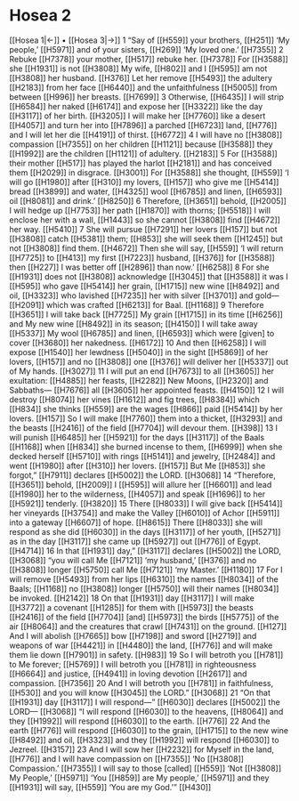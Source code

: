 # Hosea 2
[[Hosea 1|←]] • [[Hosea 3|→]]
1 “Say of [[H559]] your brothers, [[H251]] ‘My people,’ [[H5971]] and of your sisters, [[H269]] ‘My loved one.’ [[H7355]] 
2 Rebuke [[H7378]] your mother, [[H517]] rebuke her. [[H7378]] For [[H3588]] she [[H1931]] is not [[H3808]] My wife, [[H802]] and I [[H595]] am not [[H3808]] her husband. [[H376]] Let her remove [[H5493]] the adultery [[H2183]] from her face [[H6440]] and the unfaithfulness [[H5005]] from between [[H996]] her breasts. [[H7699]] 
3 Otherwise, [[H6435]] I will strip [[H6584]] her naked [[H6174]] and expose her [[H3322]] like the day [[H3117]] of her birth. [[H3205]] I will make her [[H7760]] like a desert [[H4057]] and turn her into [[H7896]] a parched [[H6723]] land, [[H776]] and I will let her die [[H4191]] of thirst. [[H6772]] 
4 I will have no [[H3808]] compassion [[H7355]] on her children [[H1121]] because [[H3588]] they [[H1992]] are the children [[H1121]] of adultery. [[H2183]] 
5 For [[H3588]] their mother [[H517]] has played the harlot [[H2181]] and has conceived them [[H2029]] in disgrace. [[H3001]] For [[H3588]] she thought, [[H559]] ‘I will go [[H1980]] after [[H310]] my lovers, [[H157]] who give me [[H5414]] bread [[H3899]] and water, [[H4325]] wool [[H6785]] and linen, [[H6593]] oil [[H8081]] and drink.’ [[H8250]] 
6 Therefore, [[H3651]] behold, [[H2005]] I will hedge up [[H7753]] her path [[H1870]] with thorns; [[H5518]] I will enclose her with a wall, [[H1443]] so she cannot [[H3808]] find [[H4672]] her way. [[H5410]] 
7 She will pursue [[H7291]] her lovers [[H157]] but not [[H3808]] catch [[H5381]] them; [[H853]] she will seek them [[H1245]] but not [[H3808]] find them. [[H4672]] Then she will say, [[H559]] ‘I will return [[H7725]] to [[H413]] my first [[H7223]] husband, [[H376]] for [[H3588]] then [[H227]] I was better off [[H2896]] than now.’ [[H6258]] 
8 For she [[H1931]] does not [[H3808]] acknowledge [[H3045]] that [[H3588]] it was I [[H595]] who gave [[H5414]] her  grain, [[H1715]] new wine [[H8492]] and oil, [[H3323]] who lavished [[H7235]] her  with silver [[H3701]] and gold— [[H2091]] which was crafted [[H6213]] for Baal. [[H1168]] 
9 Therefore [[H3651]] I will take back [[H7725]] My grain [[H1715]] in its time [[H6256]] and My new wine [[H8492]] in its season; [[H4150]] I will take away [[H5337]] My wool [[H6785]] and linen, [[H6593]] which were [given] to cover [[H3680]] her nakedness. [[H6172]] 
10 And then [[H6258]] I will expose [[H1540]] her lewdness [[H5040]] in the sight [[H5869]] of her lovers, [[H157]] and no [[H3808]] one [[H376]] will deliver her [[H5337]] out of My hands. [[H3027]] 
11 I will put an end [[H7673]] to all [[H3605]] her exultation: [[H4885]] her feasts, [[H2282]] New Moons, [[H2320]] and Sabbaths— [[H7676]] all [[H3605]] her appointed feasts. [[H4150]] 
12 I will destroy [[H8074]] her vines [[H1612]] and fig trees, [[H8384]] which [[H834]] she thinks [[H559]] are the wages [[H866]] paid [[H5414]] by her lovers. [[H157]] So I will make [[H7760]] them into a thicket, [[H3293]] and the beasts [[H2416]] of the field [[H7704]] will devour them. [[H398]] 
13 I will punish [[H6485]] her [[H5921]] for the days [[H3117]] of the Baals [[H1168]] when [[H834]] she burned incense to them, [[H6999]] when she decked herself [[H5710]] with rings [[H5141]] and jewelry, [[H2484]] and went [[H1980]] after [[H310]] her lovers. [[H157]] But Me [[H853]] she forgot,” [[H7911]] declares [[H5002]] the LORD. [[H3068]] 
14 “Therefore, [[H3651]] behold, [[H2009]] I [[H595]] will allure her [[H6601]] and lead [[H1980]] her to the wilderness, [[H4057]] and speak [[H1696]] to her [[H5921]] tenderly. [[H3820]] 
15 There [[H8033]] I will give back [[H5414]] her vineyards [[H3754]] and make the Valley [[H6010]] of Achor [[H5911]] into a gateway [[H6607]] of hope. [[H8615]] There [[H8033]] she will respond as she did [[H6030]] in the days [[H3117]] of her youth, [[H5271]] as in the day [[H3117]] she came up [[H5927]] out [[H776]] of Egypt. [[H4714]] 
16 In that [[H1931]] day,” [[H3117]] declares [[H5002]] the LORD, [[H3068]] “you will call Me [[H7121]] ‘my husband,’ [[H376]] and no [[H3808]] longer [[H5750]] call Me [[H7121]] ‘my Master.’ [[H1180]] 
17 For I will remove [[H5493]] from her lips [[H6310]] the names [[H8034]] of the Baals; [[H1168]] no [[H3808]] longer [[H5750]] will their names [[H8034]] be invoked. [[H2142]] 
18 On that [[H1931]] day [[H3117]] I will make [[H3772]] a covenant [[H1285]] for them  with [[H5973]] the beasts [[H2416]] of the field [[H7704]] [and] [[H5973]] the birds [[H5775]] of the air [[H8064]] and the creatures that crawl [[H7431]] on the ground. [[H127]] And I will abolish [[H7665]] bow [[H7198]] and sword [[H2719]] and weapons of war [[H4421]] in [[H4480]] the land, [[H776]] and will make them lie down [[H7901]] in safety. [[H983]] 
19 So I will betroth you [[H781]] to Me  forever; [[H5769]] I will betroth you [[H781]] in righteousness [[H6664]] and justice, [[H4941]] in loving devotion [[H2617]] and compassion. [[H7356]] 
20 And I will betroth you [[H781]] in faithfulness, [[H530]] and you will know [[H3045]] the LORD.” [[H3068]] 
21 “On that [[H1931]] day [[H3117]] I will respond—” [[H6030]] declares [[H5002]] the LORD— [[H3068]] “I will respond [[H6030]] to the heavens, [[H8064]] and they [[H1992]] will respond [[H6030]] to the earth. [[H776]] 
22 And the earth [[H776]] will respond [[H6030]] to the grain, [[H1715]] to the new wine [[H8492]] and oil, [[H3323]] and they [[H1992]] will respond [[H6030]] to Jezreel. [[H3157]] 
23 And I will sow her [[H2232]] for Myself  in the land, [[H776]] and I will have compassion on [[H7355]] ‘No [[H3808]] Compassion.’ [[H7355]] I will say to those [called] [[H559]] ‘Not [[H3808]] My People,’ [[H5971]] ‘You [[H859]] are My people,’ [[H5971]] and they [[H1931]] will say, [[H559]] ‘You are my God.’” [[H430]] 

